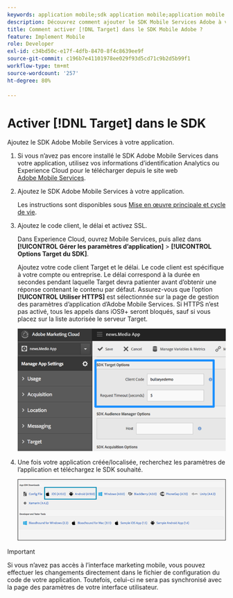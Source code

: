 ```yaml
---
keywords: application mobile;sdk application mobile;application mobile target;sdk mobile target;sdk application mobile;activer target dans sdk
description: Découvrez comment ajouter le SDK Mobile Services Adobe à votre application mobile.
title: Comment activer [!DNL Target] dans le SDK Mobile Adobe ?
feature: Implement Mobile
role: Developer
exl-id: c34bd50c-e17f-4dfb-8470-8f4c8639ee9f
source-git-commit: c196b7e41101978ee029f93d5cd71c9b2d5b99f1
workflow-type: tm+mt
source-wordcount: '257'
ht-degree: 80%

---
```


# Activer [!DNL Target] dans le SDK

Ajoutez le SDK Adobe Mobile Services à votre application.

1. Si vous n’avez pas encore installé le SDK Adobe Mobile Services dans votre application, utilisez vos informations d’identification Analytics ou Experience Cloud pour le télécharger depuis le site web [Adobe Mobile Services](https://mobilemarketing.adobe.com/).

1. Ajoutez le SDK Adobe Mobile Services à votre application.

   Les instructions sont disponibles sous [Mise en œuvre principale et cycle de vie](https://experienceleague.adobe.com/docs/mobile-services/ios/getting-started-ios/dev-qs.html).

1. Ajoutez le code client, le délai et activez SSL.

   Dans Experience Cloud, ouvrez Mobile Services, puis allez dans **[!UICONTROL Gérer les paramètres d’application]** > **[!UICONTROL Options Target du SDK]**.

   Ajoutez votre code client Target et le délai. Le code client est spécifique à votre compte ou entreprise. Le délai correspond à la durée en secondes pendant laquelle Target devra patienter avant d’obtenir une réponse contenant le contenu par défaut. Assurez-vous que l’option **[!UICONTROL Utiliser HTTPS]** est sélectionnée sur la page de gestion des paramètres d’application d’Adobe Mobile Services. Si HTTPS n’est pas activé, tous les appels dans iOS9+ seront bloqués, sauf si vous placez sur la liste autorisée le serveur Target.

   ![](assets/mobile-clientcode.png)

1. Une fois votre application créée/localisée, recherchez les paramètres de l’application et téléchargez le SDK souhaité.

   ![](assets/download-sdk.png)

>[!IMPORTANT]
>
> Si vous n’avez pas accès à l’interface marketing mobile, vous pouvez effectuer les changements directement dans le fichier de configuration du code de votre application. Toutefois, celui-ci ne sera pas synchronisé avec la page des paramètres de votre interface utilisateur.
